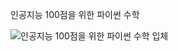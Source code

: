 인공지능 100점을 위한 파이썬 수학

![인공지능 100점을 위한 파이썬 수학 입체](https://user-images.githubusercontent.com/21074282/80452104-791c8780-8960-11ea-8084-8d3e7c1728bc.jpg)
